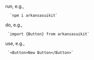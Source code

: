 run, e.g.,

      `npm i arkansasuikit`

do, e.g.,

     `import {Button} from arkansasuikit`

use, e.g.,

     `<Button>New Button</Button>`
